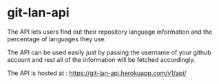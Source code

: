 # git-lan-api

The API lets users find out their repository language information and the percentage of languages they use.

The API can be used easily just by passing the username of your github account and rest all of the information will be fetched accordingly.

The API is hosted at : https://git-lan-api.herokuapp.com/v1/api/<username>
